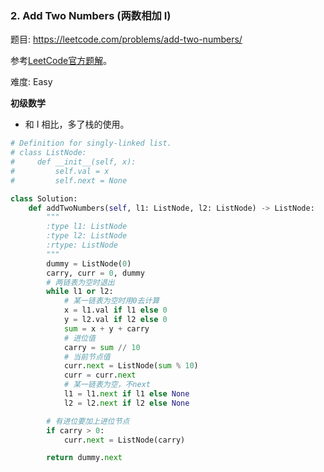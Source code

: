 ### 2. Add Two Numbers (两数相加 I)

题目:
<https://leetcode.com/problems/add-two-numbers/>

参考[LeetCode官方题解](https://leetcode-cn.com/problems/add-two-numbers/solution/liang-shu-xiang-jia-by-leetcode/)。

难度:  Easy


**初级数学**
- 和 I 相比，多了栈的使用。
```python
# Definition for singly-linked list.
# class ListNode:
#     def __init__(self, x):
#         self.val = x
#         self.next = None

class Solution:
    def addTwoNumbers(self, l1: ListNode, l2: ListNode) -> ListNode:
        """
        :type l1: ListNode
        :type l2: ListNode
        :rtype: ListNode
        """
        dummy = ListNode(0)
        carry, curr = 0, dummy
        # 两链表为空时退出
        while l1 or l2:
            # 某一链表为空时用0去计算
            x = l1.val if l1 else 0
            y = l2.val if l2 else 0
            sum = x + y + carry
            # 进位值
            carry = sum // 10
            # 当前节点值
            curr.next = ListNode(sum % 10)
            curr = curr.next
            # 某一链表为空，不next
            l1 = l1.next if l1 else None
            l2 = l2.next if l2 else None

        # 有进位要加上进位节点
        if carry > 0:
            curr.next = ListNode(carry)

        return dummy.next
```
